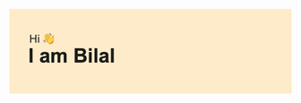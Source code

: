 ![Bilal's Readme Image](https://github.com/bilaltahir21/bilaltahir21/blob/5fd3d4d5afdfc225d97783da170f9f96e597b51b/header.png)
